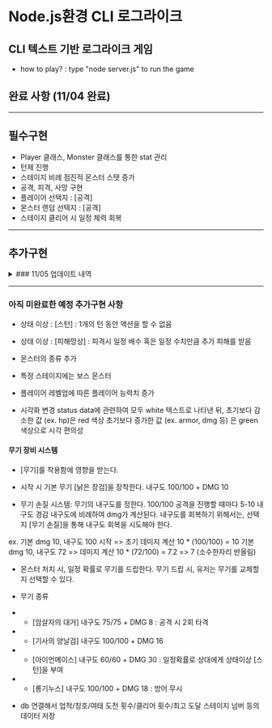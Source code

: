 # Node.js환경 CLI 로그라이크

## CLI 텍스트 기반 로그라이크 게임

- how to play? : type "node server.js" to run the game

## 완료 사항 (11/04 완료)
---
## 필수구현

- Player 클래스, Monster 클래스를 통한 stat 관리
- 턴제 진행
- 스테이지 비례 점진적 몬스터 스탯 증가
- 공격, 피격, 사망 구현
- 플레이어 선택지 : [공격]
- 몬스터 랜덤 선택지 : [공격]
- 스테이지 클리어 시 일정 체력 회복

---

## 추가구현 
<details>

<summary> ### 11/05 업데이트 내역 </summary>


- 선택지 : [방어] : 방어 액션 이후 한 턴동안 추가 방어도를 얻는다. 방어 액션을 취하는 동안은 일정 확률(3%)로 [완벽한 방어]가 발동되며, 완벽한 방어 시 피해를 입지 않는다.

#### 방어도 시스템
방어도는 피격 시 데미지 경감을 도와준다.
데미지 계산 : max(데미지 총량 - 방어도, 0) 
ex. 기본 방어도 5 몬스터 데미지 20 => 20 - 5 = 15의 피해
기본 방어도 5 방어 액션을 통해 얻은 추가방어도 15 몬스터 데미지 16 => max((15 - (5+15)) , 0) = 0 피해 입지 않음
기본 방어도 5 몬스터 데미지 24, 완벽한 방어 발동 => 0 피해를 입지 않음

- 선택지 : [반격] : 반격 액션 이후 상대의 공격 시, 절반의 데미지 경감 + 1.5배의 플레이어 공격 / 상대의 액션이 공격이 아닐 시, 아무런 영향 없음

#### 로그인 + 리더보드 시스템

- 로그라이크 플레이에 전체 클리어 혹은 사망한 스테이지를 firebase db에 기록
- 초기화면에서 조회 가능

app.js를 통한 웹 서버로 fetch API + firebase admin 이용하여 db 이용
---
### 11/05 업데이트 내역

- 리더보드 기능 완전히 완성
- 리더보드 : 아이디 하나에 해당하는 최고점만 기록하도록
- 리더보드 : 시간 관련하여 서버 사이드, UTC 기준 시간으로 설정하도록 변경
---


</details>


---



### 아직 미완료한 예정 추가구현 사항

- 상태 이상 : [스턴] : 1개의 턴 동안 액션을 할 수 없음
- 상태 이상 : [피해망상] : 피격시 일정 배수 혹은 일정 수치만큼 추가 피해를 받음
- 몬스터의 종류 추가
- 특정 스테이지에는 보스 몬스터
- 플레이어 레벨업에 따른 플레이어 능력치 증가


- 시각화 변경
status data에 관련하여 모두 white 텍스트로 나타낸 뒤,
초기보다 감소한 값 (ex. hp)은 red 색상
초기보다 증가한 값 (ex. armor, dmg 등) 은 green 색상으로 시각 편의성


#### 무기 장비 시스템

- [무기]를 착용함에 영향을 받는다.

- 시작 시 기본 무기 [낡은 장검]을 장착한다. 내구도 100/100 + DMG 10

- 무기 손질 시스템:
무기의 내구도를 정한다. 100/100
공격을 진행할 때마다 5-10 내구도 경감
내구도에 비례하여 dmg가 계산된다. 
내구도를 회복하기 위해서는, 선택지 [무기 손질]을 통해 내구도 회복을 시도해야 한다.

ex. 기본 dmg 10, 내구도 100 시작 => 초기 데미지 계산 10 * (100/100) = 10
기본 dmg 10, 내구도 72 => 데미지 계산 10 * (72/100) = 7.2 => 7 (소수한자리 반올림)

- 몬스터 처치 시, 일정 확률로 무기를 드랍한다. 무기 드랍 시, 유저는 무기를 교체할 지 선택할 수 있다.

- 무기 종류
- - [암살자의 대거] 내구도 75/75 + DMG 8 : 공격 시 2회 타격
- - [기사의 양날검] 내구도 100/100 + DMG 16
- - [아이언메이스] 내구도 60/60 + DMG 30 : 일정확률로 상대에게 상태이상 [스턴]을 부여
- - [롱기누스] 내구도 100/100 + DMG 18 : 방어 무시

- db 연결해서 업적/칭호/여태 도전 횟수/클리어 횟수/최고 도달 스테이지 넘버 등의 데이터 저장